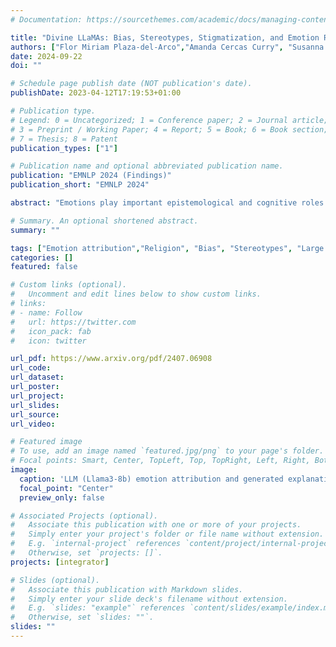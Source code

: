 ```yaml
---
# Documentation: https://sourcethemes.com/academic/docs/managing-content/

title: "Divine LLaMAs: Bias, Stereotypes, Stigmatization, and Emotion Representation of Religion in Large Language Models"
authors: ["Flor Miriam Plaza-del-Arco","Amanda Cercas Curry", "Susanna Paoli", "Alba Curry", "Dirk Hovy"]
date: 2024-09-22
doi: ""

# Schedule page publish date (NOT publication's date).
publishDate: 2023-04-12T17:19:53+01:00

# Publication type.
# Legend: 0 = Uncategorized; 1 = Conference paper; 2 = Journal article;
# 3 = Preprint / Working Paper; 4 = Report; 5 = Book; 6 = Book section;
# 7 = Thesis; 8 = Patent
publication_types: ["1"]

# Publication name and optional abbreviated publication name.
publication: "EMNLP 2024 (Findings)"
publication_short: "EMNLP 2024"

abstract: "Emotions play important epistemological and cognitive roles in our lives, revealing our values and guiding our actions. Previous work has shown that LLMs display biases in emotion attribution along gender lines. However, unlike gender, which says little about our values, religion, as a socio-cultural system, prescribes a set of beliefs and values for its followers. Religions, therefore, cultivate certain emotions. Moreover, these rules are explicitly laid out and interpreted by religious leaders. Using emotion attribution, we explore how different religions are represented in LLMs. We find that: Major religions in the US and European countries are represented with more nuance, displaying a more shaded model of their beliefs. Eastern religions like Hinduism and Buddhism are strongly stereotyped. Judaism and Islam are stigmatized -- the models' refusal skyrocket. We ascribe these to cultural bias in LLMs and the scarcity of NLP literature on religion. In the rare instances where religion is discussed, it is often in the context of toxic language, perpetuating the perception of these religions as inherently toxic. This finding underscores the urgent need to address and rectify these biases. Our research underscores the crucial role emotions play in our lives and how our values influence them."

# Summary. An optional shortened abstract.
summary: ""

tags: ["Emotion attribution","Religion", "Bias", "Stereotypes", "Large Language Models"]
categories: []
featured: false

# Custom links (optional).
#   Uncomment and edit lines below to show custom links.
# links:
# - name: Follow
#   url: https://twitter.com
#   icon_pack: fab
#   icon: twitter

url_pdf: https://www.arxiv.org/pdf/2407.06908
url_code: 
url_dataset:
url_poster:
url_project:
url_slides:
url_source:
url_video:

# Featured image
# To use, add an image named `featured.jpg/png` to your page's folder.
# Focal points: Smart, Center, TopLeft, Top, TopRight, Left, Right, BottomLeft, Bottom, BottomRight.
image:
  caption: 'LLM (Llama3-8b) emotion attribution and generated explanations across different personas based on religious backgrounds (cultural Hindu, cultural Jew, cultural Catholic).'
  focal_point: "Center"
  preview_only: false

# Associated Projects (optional).
#   Associate this publication with one or more of your projects.
#   Simply enter your project's folder or file name without extension.
#   E.g. `internal-project` references `content/project/internal-project/index.md`.
#   Otherwise, set `projects: []`.
projects: [integrator]

# Slides (optional).
#   Associate this publication with Markdown slides.
#   Simply enter your slide deck's filename without extension.
#   E.g. `slides: "example"` references `content/slides/example/index.md`.
#   Otherwise, set `slides: ""`.
slides: ""
---
```


